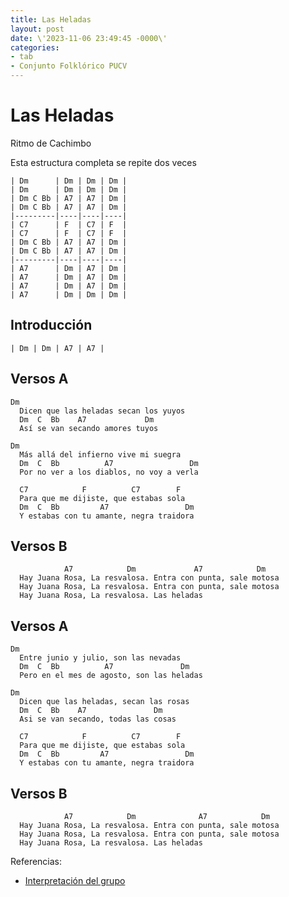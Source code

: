 ```yaml
---
title: Las Heladas
layout: post
date: \'2023-11-06 23:49:45 -0000\'
categories:
- tab
- Conjunto Folklórico PUCV
---
```


# Las Heladas

Ritmo de Cachimbo

Esta estructura completa se repite dos veces

~~~
| Dm      | Dm | Dm | Dm |
| Dm      | Dm | Dm | Dm |
| Dm C Bb | A7 | A7 | Dm |
| Dm C Bb | A7 | A7 | Dm |
|---------|----|----|----|
| C7      | F  | C7 | F  |
| C7      | F  | C7 | F  |
| Dm C Bb | A7 | A7 | Dm |
| Dm C Bb | A7 | A7 | Dm |
|---------|----|----|----|
| A7      | Dm | A7 | Dm |
| A7      | Dm | A7 | Dm |
| A7      | Dm | A7 | Dm |
| A7      | Dm | Dm | Dm |
~~~

## Introducción

~~~
| Dm | Dm | A7 | A7 |
~~~

## Versos A

~~~
Dm
  Dicen que las heladas secan los yuyos
  Dm  C  Bb    A7             Dm
  Así se van secando amores tuyos
~~~

~~~
Dm
  Más allá del infierno vive mi suegra
  Dm  C  Bb          A7                 Dm
  Por no ver a los diablos, no voy a verla
~~~
  
~~~
  C7            F          C7        F
  Para que me dijiste, que estabas sola
  Dm  C  Bb         A7                 Dm
  Y estabas con tu amante, negra traidora
~~~

## Versos B

~~~
            A7            Dm             A7            Dm
  Hay Juana Rosa, La resvalosa. Entra con punta, sale motosa
  Hay Juana Rosa, La resvalosa. Entra con punta, sale motosa
  Hay Juana Rosa, La resvalosa. Las heladas
~~~

## Versos A

~~~
Dm
  Entre junio y julio, son las nevadas
  Dm  C  Bb          A7               Dm
  Pero en el mes de agosto, son las heladas
~~~

~~~
Dm
  Dicen que las heladas, secan las rosas
  Dm  C  Bb    A7               Dm
  Asi se van secando, todas las cosas
~~~
  
~~~
  C7            F          C7        F
  Para que me dijiste, que estabas sola
  Dm  C  Bb         A7                 Dm
  Y estabas con tu amante, negra traidora
~~~
  
## Versos B

~~~
            A7            Dm              A7            Dm
  Hay Juana Rosa, La resvalosa. Entra con punta, sale motosa
  Hay Juana Rosa, La resvalosa. Entra con punta, sale motosa
  Hay Juana Rosa, La resvalosa. Las heladas
~~~


Referencias:
- [Interpretación del grupo](https://www.youtube.com/watch?v=JBGS4klHnG8)
